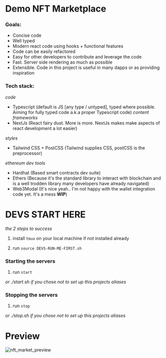 # Demo NFT Marketplace

### Goals:
- Concise code
- Well typed
- Modern react code using hooks + functional features
- Code can be easily refactored
- Easy for other developers to contribute and leverage the code
- Fast. Server side rendering as much as possible
- Extensible. Code in this project is useful in many dapps or as providing inspiration

### Tech stack:

*code*
- Typescript (default is JS [any type / untyped], typed where possible. Aiming for fully typed code a.k.a proper Typescript code)
*content frameworks*
- NextJs (React fairy dust. More is more. NextJs makes make aspects of react development a lot easier)

*styles*
- Tailwind CSS + PostCSS (Tailwind supplies CSS, postCSS is the preprocessor)

*ethereum dev tools*
- Hardhat (Based smart contracts dev suite)
- Ethers (Because it's the standard library to interact with blockchain and is a well trodden library many developers have already navigated)
- Web3Modal (It's nice yeah.. I'm not happy with the wallet integration code yet. It's a mess **WIP**)


# DEVS START HERE

*the 2 steps to success*

1. install `tmux` on your local machine if not installed already

2. run `source DEVS-RUN-ME-FIRST.sh`

### Starting the servers

1. run `start`

*or ./start.sh if you chose not to set up this projects aliases*

### Stopping the servers

1. run `stop`

*or ./stop.sh if you chose not to set up this projects aliases*

# Preview

![nft_market_preview](https://i.ibb.co/y4hnL8Q/Screen-Shot-2021-12-24-at-2-38-52-pm.png)
